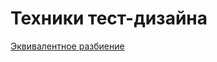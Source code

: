 # Техники тест-дизайна
[Эквивалентное разбиение](https://docs.google.com/spreadsheets/d/10SX6XF7d-AqMzNUqobEHzVjWjFJpN5tvOwzVkQXXxmc/edit?gid=0#gid=0)
